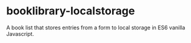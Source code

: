 # booklibrary-localstorage
A book list that stores entries from a form to local storage in ES6 vanilla Javascript.
